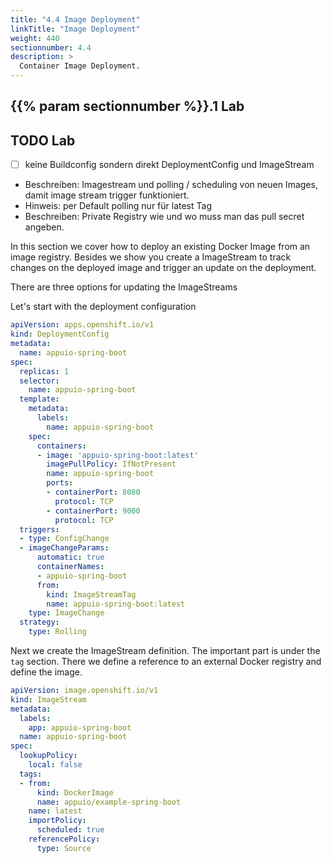 ```yaml
---
title: "4.4 Image Deployment"
linkTitle: "Image Deployment"
weight: 440
sectionnumber: 4.4
description: >
  Container Image Deployment.
---
```



## {{% param sectionnumber %}}.1 Lab


## TODO Lab

* [ ] keine Buildconfig sondern direkt DeploymentConfig und ImageStream
* Beschreiben: Imagestream und polling / scheduling von neuen Images, damit image stream trigger funktioniert.
* Hinweis: per Default polling nur für latest Tag
* Beschreiben: Private Registry wie und wo muss man das pull secret angeben.


In this section we cover how to deploy an existing Docker Image from an image registry. Besides we show you create a ImageStream to track changes on the deployed image and trigger an update on the deployment.


There are three options for updating the ImageStreams


Let's start with the deployment configuration

```YAML
apiVersion: apps.openshift.io/v1
kind: DeploymentConfig
metadata:
  name: appuio-spring-boot
spec:
  replicas: 1
  selector:
    name: appuio-spring-boot
  template:
    metadata:
      labels:
        name: appuio-spring-boot
    spec:
      containers:
      - image: 'appuio-spring-boot:latest'
        imagePullPolicy: IfNotPresent
        name: appuio-spring-boot
        ports:
        - containerPort: 8080
          protocol: TCP
        - containerPort: 9000
          protocol: TCP
  triggers:
  - type: ConfigChange
  - imageChangeParams:
      automatic: true
      containerNames:
      - appuio-spring-boot
      from:
        kind: ImageStreamTag
        name: appuio-spring-boot:latest
    type: ImageChange  
  strategy:
    type: Rolling  
```

Next we create the ImageStream definition. The important part is under the `tag` section. There we define a reference to an external Docker registry and define the image.

```YAML
apiVersion: image.openshift.io/v1
kind: ImageStream
metadata:
  labels:
    app: appuio-spring-boot
  name: appuio-spring-boot
spec:
  lookupPolicy:
    local: false
  tags:
  - from:
      kind: DockerImage
      name: appuio/example-spring-boot
    name: latest
    importPolicy:
      scheduled: true
    referencePolicy:
      type: Source
```
